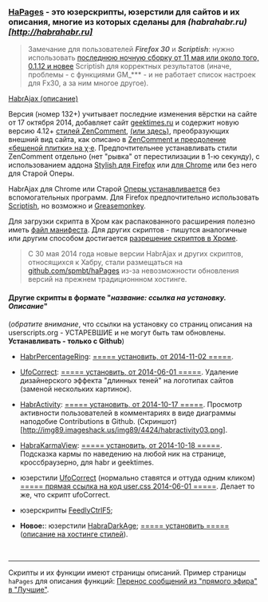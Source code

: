 ### [HaPages](http://spmbt.github.io/haPages/) - это юзерскрипты, юзерстили для сайтов и их описания, многие из которых сделаны для  _(habrahabr.ru)[http://habrahabr.ru]_

> Замечание для пользователей ***Firefox 30*** и ***Scriptish***: нужно использовать [последнюю ночную сборку от 11 мая или около того, 0.1.12 и новее](https://github.com/scriptish/scriptish-nightlies/tags) Scriptish для корректных результатов (иначе, проблемы - с функциями GM_*** - и не работает список настроек для Fx30, а за ним многое другое).

[HabrAjax (описание)](http://spmbt.github.io/haPages/doc/habrAjax/)

Версия (номер 132+) учитывает последние изменения вёрстки на сайте от 17 октября 2014, добавляет сайт [geektimes.ru](http://geektimes.ru) и содержит новую версию 4.12+ [стилей ZenComment](http://userstyles.org/styles/36690/), [(или здесь)](http://spmbt.github.io/haPages/userscript/habrAjax/zenComment.user.css), преобразующих внешний вид сайта, как описано в [ZenComment и преодоление «бешеной плитки» на χ·е](http://habrahabr.ru/post/223555/). Предпочтительнее устанавливать стили ZenComment отдельно (нет "рывка" от перестилизации в 1-ю секунду), с использованием аддона [Stylish для Firefox](https://addons.mozilla.org/ru/firefox/addon/stylish/) или [для Chrome](https://chrome.google.com/webstore/detail/stylish/fjnbnpbmkenffdnngjfgmeleoegfcffe?hl=ru) или без него для Старой Оперы.

HabrAjax для Chrome или Старой [Оперы устанавливается](http://f-lite.ru/lfp/s015.radikal.ru/i332/1010/ed/7bd2820ccbf6.png/htm) без вспомогательных программ. Для Firefox предпочтительно использовать [Scriptish](https://addons.mozilla.org/ru/firefox/addon/scriptish/versions/?page=1#version-0.1.12), но возможно и [Greasemonkey](https://addons.mozilla.org/ru/firefox/addon/greasemonkey/versions/).

Для загрузки скрипта в Хром как распакованного расширения полезно иметь [файл манифеста](http://spmbt.github.io/haPages/userscript/habrAjax/manifest.json). Для других скриптов - пишутся аналогичные или другим способом достигается [разрешение скриптов в Хроме](http://habrahabr.ru/post/226063/).

> С 30 мая 2014 года новые версии HabrAjax и других скриптов, относящихся к Хабру, стали размещаться на [github.com/spmbt/haPages](https://github.com/spmbt/haPages/tree/gh-pages) из-за невозможности обновления версий на прежнем традиционнном хостинге.

#### Другие скрипты в формате "*название: ссылка на установку. Описание*"
(*обратите внимание*, что ссылки на установку со страниц описания на userscripts.org - УСТАРЕВШИЕ и не могут быть там обновлены. **Устанавливать - только с Github**)

* [HabrPercentageRing](http://userscripts-mirror.org/scripts/show/129371): [===== установить, от 2014-11-02 =====](http://spmbt.github.io/haPages/userscript/habrPercentageRing/habrPercentageRing.user.js). 

* [UfoCorrect](http://userscripts-mirror.org/scripts/show/397762): [===== установить,  от 2014-06-01 =====](http://spmbt.github.io/haPages/userscript/ufocorrect/ufocorrect.user.js). Удаление дизайнерского эффекта "длинных теней" на логотипах сайтов (заменой нескольких картинок).

* [HabrActivity](http://userscripts-mirror.org/scripts/show/162360): [===== установить, от 2014-10-17 =====](http://spmbt.github.io/haPages/userscript/habrActivity/habrActivity.user.js). Просмотр активности пользователей в комментариях в виде диаграммы наподобие Contributions в Github. (Скриншот)[http://img89.imageshack.us/img89/4424/habractivity03.png].
 
* [HabraKarmaView](http://userscripts-mirror.org/scripts/show/132273.html): [===== установить, от 2014-10-18 =====](http://spmbt.github.io/haPages/userscript/habraKarmaView/habraKarmaView.user.js). Подсказка кармы по наведению на любой ник на странице, кроссбраузерно, для habr и geektimes.

* юзерстили [UfoCorrect](http://userstyles.org/styles/98513/ufocorrect) (нормально ставятся и оттуда одним кликом) [===== прямая ссылка на код user.css 2014-06-01 =====](http://spmbt.github.io/haPages/userscript/ufocorrect/ufocorrect.user.css). Делает то же, что скрипт ufoCorrect.

* юзерскрипты [FeedlyCtrlF5](https://greasyfork.org/ru/scripts/5915-feedly-partial-refresh-by-r-in-any-keyboard-layout); 

* **Новое:**: юзерстили [HabraDarkAge](http://spmbt.github.io/haPages/doc/habraDarkAge/); [===== установить =====](http://spmbt.github.io/haPages/userscript/habraDarkAge/habraDarkAge.user.css) ([описание на хостинге стилей](https://userstyles.org/styles/101697/)).


<br>

---

Скрипты и их функции имеют страницы описаний. Пример страницы `haPages` для описания функций: [Перенос сообщений из "прямого эфира" в "Лучшие"](http://spmbt.github.io/haPages/doc/habrAjax/sidebarLive2Dailybest.htm).



